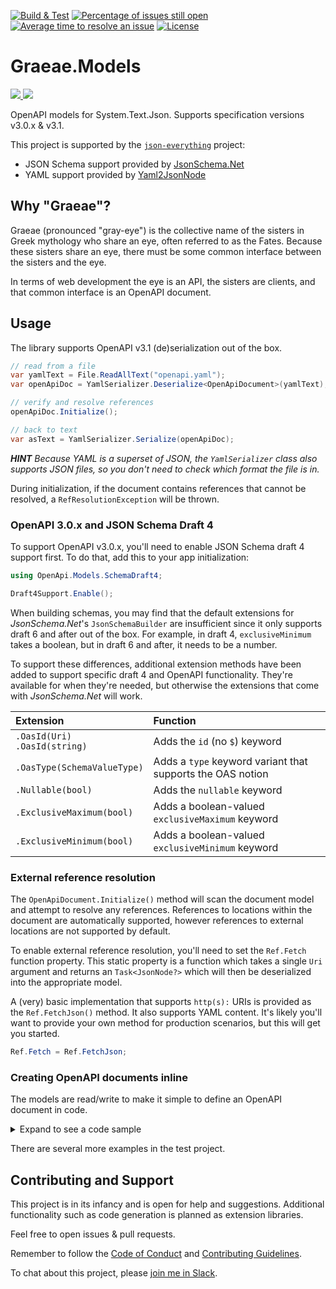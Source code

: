 [![Build & Test](https://github.com/gregsdennis/Graeae/actions/workflows/dotnet-core.yml/badge.svg?branch=main&event=push)](https://github.com/gregsdennis/Graeae/actions/workflows/dotnet-core.yml)
[![Percentage of issues still open](http://isitmaintained.com/badge/open/gregsdennis/Graeae.svg)](http://isitmaintained.com/project/gregsdennis/Graeae "Percentage of issues still open")
[![Average time to resolve an issue](http://isitmaintained.com/badge/resolution/gregsdennis/Graeae.svg)](http://isitmaintained.com/project/gregsdennis/Graeae "Average time to resolve an issue")
[![License](https://img.shields.io/github/license/gregsdennis/Graeae)](https://github.com/gregsdennis/Graeae/blob/main/LICENSE)
<!-- [![Test results](https://img.shields.io/endpoint?url=https://gist.githubusercontent.com/gregsdennis/28607f2d276032f4d9a7f2c807e44df7/raw/test-results-badge.json)](https://github.com/gregsdennis/json-everything/actions?query=workflow%3A%22Build+%26+Test%22) -->

# Graeae.Models

[![](https://img.shields.io/nuget/vpre/Graeae.Models.svg?svg=true) ![](https://img.shields.io/nuget/dt/Graeae.Models.svg?svg=true)](https://www.nuget.org/packages/Graeae.Models)

OpenAPI models for System.Text.Json.  Supports specification versions v3.0.x & v3.1.

This project is supported by the [`json-everything`](https://github.com/gregsdennis/json-everything) project:

- JSON Schema support provided by [JsonSchema.Net](https://www.nuget.org/packages/JsonSchema.Net)
- YAML support provided by [Yaml2JsonNode](https://www.nuget.org/packages/Yaml2JsonNode)

## Why "Graeae"?

Graeae (pronounced "gray-eye") is the collective name of the sisters in Greek mythology who share an eye, often referred to as the Fates.  Because these sisters share an eye, there must be some common interface between the sisters and the eye.

In terms of web development the eye is an API, the sisters are clients, and that common interface is an OpenAPI document.

## Usage

The library supports OpenAPI v3.1 (de)serialization out of the box.

```c#
// read from a file
var yamlText = File.ReadAllText("openapi.yaml");
var openApiDoc = YamlSerializer.Deserialize<OpenApiDocument>(yamlText);

// verify and resolve references
openApiDoc.Initialize();

// back to text
var asText = YamlSerializer.Serialize(openApiDoc);
```

***HINT** Because YAML is a superset of JSON, the `YamlSerializer` class also supports JSON files, so you don't need to check which format the file is in.*

During initialization, if the document contains references that cannot be resolved, a `RefResolutionException` will be thrown.

### OpenAPI 3.0.x and JSON Schema Draft 4

To support OpenAPI v3.0.x, you'll need to enable JSON Schema draft 4 support first.  To do that, add this to your app initialization:

```c#
using OpenApi.Models.SchemaDraft4;

Draft4Support.Enable();
```

When building schemas, you may find that the default extensions for _JsonSchema.Net_'s `JsonSchemaBuilder` are insufficient since it only supports draft 6 and after out of the box.  For example, in draft 4, `exclusiveMinimum` takes a boolean, but in draft 6 and after, it needs to be a number.

To support these differences, additional extension methods have been added to support specific draft 4 and OpenAPI functionality.  They're available for when they're needed, but otherwise the extensions that come with _JsonSchema.Net_ will work.

| Extension | Function |
|:--|:--|
| `.OasId(Uri)`<br>`.OasId(string)` | Adds the `id` (no `$`) keyword |
| `.OasType(SchemaValueType)` | Adds a `type` keyword variant that supports the OAS notion |
| `.Nullable(bool)` | Adds the `nullable` keyword |
| `.ExclusiveMaximum(bool)` | Adds a boolean-valued `exclusiveMaximum` keyword |
| `.ExclusiveMinimum(bool)` | Adds a boolean-valued `exclusiveMinimum` keyword |

### External reference resolution

The `OpenApiDocument.Initialize()` method will scan the document model and attempt to resolve any references.  References to locations within the document are automatically supported, however references to external locations are not supported by default.

To enable external reference resolution, you'll need to set the `Ref.Fetch` function property.  This static property is a function which takes a single `Uri` argument and returns an `Task<JsonNode?>` which will then be deserialized into the appropriate model.

A (very) basic implementation that supports `http(s):` URIs is provided as the `Ref.FetchJson()` method.  It also supports YAML content.  It's likely you'll want to provide your own method for production scenarios, but this will get you started.

```c#
Ref.Fetch = Ref.FetchJson;
```

### Creating OpenAPI documents inline

The models are read/write to make it simple to define an OpenAPI document in code.

<details>
<summary>Expand to see a code sample</summary>

(from https://github.com/OAI/OpenAPI-Specification/blob/main/examples/v3.0/petstore.yaml)

YAML:
```yaml
openapi: "3.0.0"
info:
  version: 1.0.0
  title: Swagger Petstore
  license:
    name: MIT
servers:
  - url: http://petstore.swagger.io/v1
paths:
  /pets:
    get:
      summary: List all pets
      operationId: listPets
      tags:
        - pets
      parameters:
        - name: limit
          in: query
          description: How many items to return at one time (max 100)
          required: false
          schema:
            type: integer
            maximum: 100
            format: int32
      responses:
        '200':
          description: A paged array of pets
          headers:
            x-next:
              description: A link to the next page of responses
              schema:
                type: string
          content:
            application/json:    
              schema:
                $ref: "#/components/schemas/Pets"
        default:
          description: unexpected error
          content:
            application/json:
              schema:
                $ref: "#/components/schemas/Error"
    post:
      summary: Create a pet
      operationId: createPets
      tags:
        - pets
      responses:
        '201':
          description: Null response
        default:
          description: unexpected error
          content:
            application/json:
              schema:
                $ref: "#/components/schemas/Error"
  /pets/{petId}:
    get:
      summary: Info for a specific pet
      operationId: showPetById
      tags:
        - pets
      parameters:
        - name: petId
          in: path
          required: true
          description: The id of the pet to retrieve
          schema:
            type: string
      responses:
        '200':
          description: Expected response to a valid request
          content:
            application/json:
              schema:
                $ref: "#/components/schemas/Pet"
        default:
          description: unexpected error
          content:
            application/json:
              schema:
                $ref: "#/components/schemas/Error"
components:
  schemas:
    Pet:
      type: object
      required:
        - id
        - name
      properties:
        id:
          type: integer
          format: int64
        name:
          type: string
        tag:
          type: string
    Pets:
      type: array
      maxItems: 100
      items:
        $ref: "#/components/schemas/Pet"
    Error:
      type: object
      required:
        - code
        - message
      properties:
        code:
          type: integer
          format: int32
        message:
          type: string
```

Equivalent C#:

```c#
var document = new OpenApiDocument("3.0.0",
    new("Swagger Petstore", "1.0.0")
    {
        License = new("MIT")
    }
)
{
    Servers = new []
    {
        new Server("http://petstore.swagger.io/v1")
    },
    Paths = new()
    {
        ["/pets"] = new()
        {
            Get = new()
            {
                Summary = "List all pets",
                OperationId = "listPets",
                Tags = new []{"pets"},
                Parameters = new []
                {
                    new Parameter("limit", ParameterLocation.Query)
                    {
                        Description = "How many items to return at one time (max 100)",
                        Required = false,
                        Schema = new JsonSchemaBuilder()
                            .Type(SchemaValueType.Integer)
                            .Maximum(100)
                            .Format(Formats.Int32)
                    }
                },
                Responses = new()
                {
                    [HttpStatusCode.OK] = new("A paged array of pets")
                    {
                        Headers = new()
                        {
                            ["x-next"] = new ()
                            {
                                Description = "A link to the next page of responses",
                                Schema = new JsonSchemaBuilder().Type(SchemaValueType.String)
                            }
                        },
                        Content = new()
                        {
                            ["application/json"] = new()
                            {
                                Schema = Ref.To.Schema("Pets")
                            }
                        }
                    },
                    Default = new("unexpected error")
                    {
                        Content = new()
                        {
                            ["application/json"] = new()
                            {
                                Schema = Ref.To.Schema("Error")
                            }
                        }
                    }
                }
            },
            Post = new()
            {
                Summary = "Create a pet",
                OperationId = "createPets",
                Tags = new []{"pets"},
                Responses = new()
                {
                    [HttpStatusCode.Created] = new("Null response"),
                    Default = new("unexpected error")
                    {
                        Content = new(){
                            ["application/json"] = new()
                            {
                                Schema = Ref.To.Schema("Error")
                            }
                        }
                    }
                }
            }
        },
        ["/pets/{petId}"] = new()
        {
            Get = new()
            {
                Summary = "Info for a specific pet",
                OperationId = "showPetById",
                Tags = new []{"pets"},
                Parameters = new []
                {
                    new Parameter("petId", ParameterLocation.Path)
                    {
                        Required = true,
                        Description = "The id of the pet to retrieve",
                        Schema = new JsonSchemaBuilder()
                            .Type(SchemaValueType.String)
                    }
                },
                Responses = new()
                {
                    [HttpStatusCode.OK] = new("Expected response to a valid request")
                    {
                        Content = new()
                        {
                            ["application/json"] = new()
                            {
                                Schema = Ref.To.Schema("Pet")
                            }
                        }
                    },
                    Default = new("unexpected error")
                    {
                        Content = new()
                        {
                            ["application/json"] = new()
                            {
                                Schema = Ref.To.Schema("Error")
                            }
                        }
                    }
                }
            }
        }
    },
    Components = new()
    {
        Schemas = new()
        {
            ["Pet"] = new JsonSchemaBuilder()
                .Type(SchemaValueType.Object)
                .Required("id", "name")
                .Properties(
                    ("id", new JsonSchemaBuilder()
                        .Type(SchemaValueType.Integer)
                        .Format(Formats.Int64)
                    ),
                    ("name", new JsonSchemaBuilder().Type(SchemaValueType.String)),
                    ("tag", new JsonSchemaBuilder().Type(SchemaValueType.String))
                ),
            ["Pets"] = new JsonSchemaBuilder()
                .Type(SchemaValueType.Array)
                .MaxItems(100)
                .Items(Ref.To.Schema("Pet")),
            ["Error"] = new JsonSchemaBuilder()
                .Type(SchemaValueType.Object)
                .Required("code", "message")
                .Properties(
                    ("code", new JsonSchemaBuilder()
                        .Type(SchemaValueType.Integer)
                        .Format(Formats.Int32)
                    ),
                    ("message", new JsonSchemaBuilder().Type(SchemaValueType.String))
                )
        }
    }
};
```

</details>


There are several more examples in the test project.

## Contributing and Support

This project is in its infancy and is open for help and suggestions.  Additional functionality such as code generation is planned as extension libraries.

Feel free to open issues & pull requests.

Remember to follow the [Code of Conduct](./CODE_OF_CONDUCT.md) and [Contributing Guidelines](./CONTRIBUTING.md).

To chat about this project, please [join me in Slack](https://join.slack.com/t/manateeopensource/shared_invite/enQtMzU4MjgzMjgyNzU3LWZjYzAzYzY3NjY1MjY3ODI0ZGJiZjc3Nzk1MDM5NTNlMjMyOTE0MzMxYWVjMjdiOGU1NDY5OGVhMGQ5YzY4Zjg).
